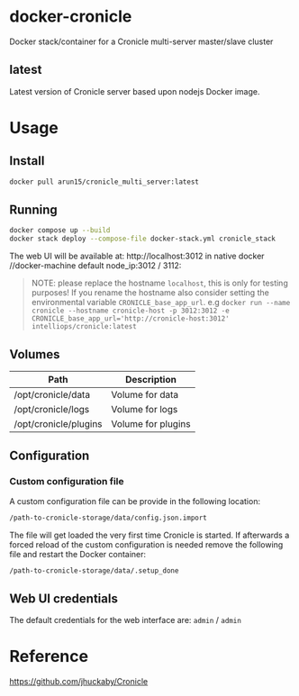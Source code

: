 # docker-cronicle


Docker stack/container for a Cronicle multi-server master/slave cluster

## latest
Latest version of Cronicle server based upon nodejs Docker image.


# Usage

## Install
```sh
docker pull arun15/cronicle_multi_server:latest
```

## Running
```sh
docker compose up --build
docker stack deploy --compose-file docker-stack.yml cronicle_stack
```

The web UI will be available at: http://localhost:3012 in native docker //docker-machine default node_ip:3012 / 3112:

> NOTE: please replace the hostname `localhost`, this is only for testing
> purposes! If you rename the hostname also consider setting the environmental
> variable `CRONICLE_base_app_url`.
> e.g `docker run --name cronicle --hostname cronicle-host -p 3012:3012 -e CRONICLE_base_app_url='http://cronicle-host:3012' intelliops/cronicle:latest`

## Volumes
| Path | Description |
|--------|--------|
| /opt/cronicle/data | Volume for data |
| /opt/cronicle/logs | Volume for logs |
| /opt/cronicle/plugins | Volume for plugins |

## Configuration

### Custom configuration file
A custom configuration file can be provide in the following location:
```sh
/path-to-cronicle-storage/data/config.json.import
```
The file will get loaded the very first time Cronicle is started. If afterwards
a forced reload of the custom configuration is needed remove the following file
and restart the Docker container:
```sh
/path-to-cronicle-storage/data/.setup_done
```

## Web UI credentials
The default credentials for the web interface are: `admin` / `admin`

# Reference
https://github.com/jhuckaby/Cronicle
